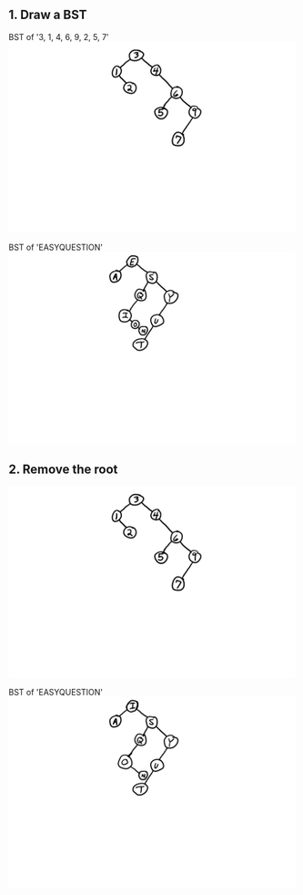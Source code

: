 ## 1. Draw a BST
BST of '3, 1, 4, 6, 9, 2, 5, 7'
![BST of numbers](/images/BST-numbers.png?raw=true "BST-numbers")

BST of 'EASYQUESTION'
![BST of letters](/images/BST-letters.png?raw=true "BST-letters")

## 2. Remove the root
![BST of numbers with root removed](/images/BST-numbers.png?raw=true "BST-numbers-removed-root")

BST of 'EASYQUESTION'
![BST of letters with root removed](/images/BST-letters-removed-root.png?raw=true "BST-letters-removed-root")
